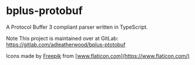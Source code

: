 # bplus-protobuf

A Protocol Buffer 3 compliant parser written in TypeScript.

Note
This project is maintained over at GitLab: https://gitlab.com/adleatherwood/bplus-ptotobuf

Icons made by [Freepik](https://www.flaticon.com/authors/freepik) from [www.flaticon.com](https://www.flaticon.com/)